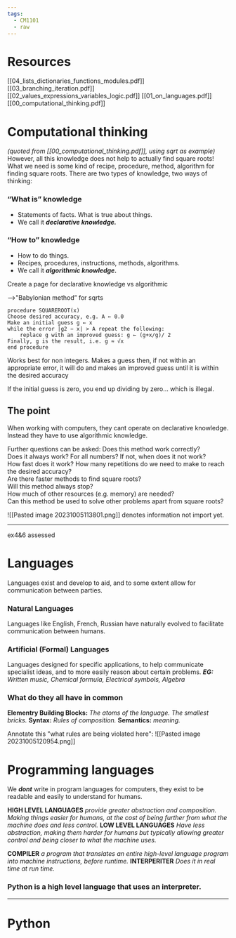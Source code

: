 ```yaml
---
tags:
  - CM1101
  - raw
---
```

# Resources
[[04_lists_dictionaries_functions_modules.pdf]]
[[03_branching_iteration.pdf]]
[[02_values_expressions_variables_logic.pdf]]
[[01_on_languages.pdf]]
[[00_computational_thinking.pdf]]
# Computational thinking
*(quoted from [[00_computational_thinking.pdf]], using sqrt as example)*
However, all this knowledge does not help to actually find square roots!
What we need is some kind of recipe, procedure, method, algorithm for finding square roots.
There are two types of knowledge, two ways of thinking:
### “What is” knowledge
-  Statements of facts. What is true about things.
-  We call it ***declarative knowledge.***
### “How to” knowledge
-  How to do things.
-  Recipes, procedures, instructions, methods, algorithms.
-  We call it ***algorithmic knowledge.***

 Create a page for declarative knowledge vs algorithmic

-->"Babylonian method” for sqrts
```
procedure SQUAREROOT(x)
Choose desired accuracy, e.g. A ← 0.0
Make an initial guess g ← x
while the error |g2 − x| > A repeat the following:
	replace g with an improved guess: g ← (g+x/g)/ 2
Finally, g is the result, i.e. g ≈ √x
end procedure
```
Works best for non integers.
Makes a guess then, if not within an appropriate error, it will do and makes an improved guess until it is within the desired accuracy

If the initial guess is zero, you end up dividing by zero... which is illegal.
## The point
When working with computers, they cant operate on declarative knowledge. Instead they have to use algorithmic knowledge.

Further questions can be asked:
	Does this method work correctly?<br>Does it always work? For all numbers? If not, when does it not work?<br>How fast does it work? How many repetitions do we need to make to reach the desired accuracy?<br>Are there faster methods to find square roots?<br>Will this method always stop?<br>How much of other resources (e.g. memory) are needed?<br>Can this method be used to solve other problems apart from square roots?

![[Pasted image 20231005113801.png]] denotes information not import yet.

---
ex4&6 assessed
# Languages
Languages exist and develop to aid, and to some extent allow for communication between parties.
### Natural Languages
Languages like English, French, Russian have naturally evolved to facilitate communication between humans.
### Artificial (Formal) Languages
Languages designed for specific applications, to help communicate specialist ideas, and to more easily reason about certain problems.
***EG:** Written music, Chemical formula, Electrical symbols, Algebra*
### What do they all have in common
**Elementry Building Blocks:** *The atoms of the language. The smallest bricks.*
**Syntax:** *Rules of composition.*
**Semantics:** *meaning.*

 Annotate this "what rules are being violated here": ![[Pasted image 20231005120954.png]]
# Programming languages
We ***dont*** write in program languages for computers, they exist to be readable and easily to understand for humans.

**HIGH LEVEL LANGUAGES** *provide greater abstraction and composition. Making things easier for humans, at the cost of being further from what the machine does and less control.*
**LOW LEVEL LANGUAGES** *Have less abstraction, making them harder for humans but typically allowing greater control and being closer to what the machine uses.*

**COMPILER**  *a program that translates an entire high-level language program into machine instructions, before runtime.*
**INTERPERITER** *Does it in real time at run time.*
### Python is a high level language that uses an interpreter.
---
# Python
